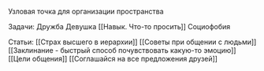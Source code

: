 Узловая точка для организации пространства

Задачи:
Дружба
Девушка
[[Навык. Что-то просить]]
Социофобия 

Статьи:
[[Страх высшего в иерархии]]
[[Советы при общении с людьми]]
[[Заклинание - быстрый способ почувствовать какую-то эмоцию]]		
[[Цели общения]]
[[Соглашайся на все предложения друзей]]